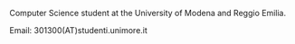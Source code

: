 Computer Science student at the University of Modena and Reggio Emilia.

Email: 301300(AT)studenti.unimore.it

<!---
filipczuba/filipczuba is a ✨ special ✨ repository because its `README.md` (this file) appears on your GitHub profile.
You can click the Preview link to take a look at your changes.
--->
